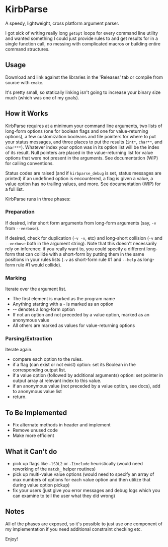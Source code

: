 # KirbParse
A speedy, lightweight, cross platform argument parser. 

I got sick of writing really long `getopt` loops for every command line utility and wanted something I could just provide rules to and get results for in a single function call, no messing with complicated macros or building entire command structures.

## Usage
Download and link against the libraries in the 'Releases' tab or compile from source with `cmake`.  

It's pretty small, so statically linking isn't going to increase your binary size much (which was one of my goals). 

## How it Works
KirbParse requires at a minimum your command line arguments, two lists of long-form options (one for boolean flags and one for value-returning options), a few customization booleans and file pointers for where to put your status messages, and three places to put the results (`int*`, `char**`, and `char***`). Whatever index your option was in its option list will be the index of its result. Null pointers are placed in the value-returning list for value options that were not present in the arguments. See documentation (WIP) for calling conventions.

Status codes are raised (and if `kirbparse_debug` is set, status messages are printed) if an undefined option is encountered, a flag is given a value, a value option has no trailing values, and more. See documentation (WIP) for a full list.

KirbParse runs in three phases:

### Preparation
If desired, infer short form arguments from long-form arguments (say, `-v` from `--verbose`).

If desired, check for duplication (`-v -v`, etc) and long-short collision (`-v` and `--verbose` both in the argument string). Note that this doesn't necessarily rely on inference: if you really want to, you could specify a different long-form that can collide with a short-form by putting them in the same positions in your rules lists (`-v` as short-form rule #1 and `--help` as long-form rule #1 would collide). 

### Marking
Iterate over the argument list. 
* The first element is marked as the program name
* Anything starting with a - is marked as an option
* -- denotes a long-form option
* If not an option and not preceded by a value option, marked as an anonymous value
* All others are marked as values for value-returning options

### Parsing/Extraction
Iterate again.
* compare each option to the rules. 
* if a flag (can exist or not exist) option: set its Boolean in the corresponding output list. 
* if a value option (followed by additional arguments) option: set pointer in output array at relevant index to this value.
* if an anonymous value (not preceded by a value option, see docs), add to anonymous value list
* return. 


## To Be Implemented
* Fix alternate methods in header and implement
* Remove unused code
* Make more efficient

## What it Can't do
* pick up flags like `-lSDL2` or `-Iinclude` heuristically (would need reworking of the `match_` helper routines)
* pick up multi-value value options (would need to specify an array of max numbers of options for each value option and then utilize that during value option pickup)
* fix your users (just give you error messages and debug logs which you can examine to tell the user what they did wrong) 

## Notes
All of the phases are exposed, so it's possible to just use one component of my implementation if you need additional constraint checking etc.

Enjoy!

